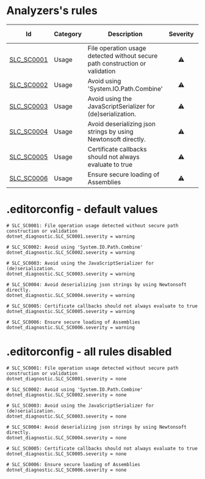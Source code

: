 # Analyzers's rules
|Id|Category|Description|Severity|Is enabled|Code fix|
|--|--------|-----------|:------:|:--------:|:------:|
|[SLC_SC0001](https://github.com/SkylineCommunications/Skyline.DataMiner.Utils.SecureCoding/blob/main/docs/Rules/SLC_SC0001.md)|Usage|File operation usage detected without secure path construction or validation|<span title='Warning'>⚠️</span>|✔️|❌|
|[SLC_SC0002](https://github.com/SkylineCommunications/Skyline.DataMiner.Utils.SecureCoding/blob/main/docs/Rules/SLC_SC0002.md)|Usage|Avoid using 'System.IO.Path.Combine'|<span title='Warning'>⚠️</span>|✔️|✔️|
|[SLC_SC0003](https://github.com/SkylineCommunications/Skyline.DataMiner.Utils.SecureCoding/blob/main/docs/Rules/SLC_SC0003.md)|Usage|Avoid using the JavaScriptSerializer for (de)serialization.|<span title='Warning'>⚠️</span>|✔️|❌|
|[SLC_SC0004](https://github.com/SkylineCommunications/Skyline.DataMiner.Utils.SecureCoding/blob/main/docs/Rules/SLC_SC0004.md)|Usage|Avoid deserializing json strings by using Newtonsoft directly.|<span title='Warning'>⚠️</span>|✔️|✔️|
|[SLC_SC0005](https://github.com/SkylineCommunications/Skyline.DataMiner.Utils.SecureCoding/blob/main/docs/Rules/SLC_SC0005.md)|Usage|Certificate callbacks should not always evaluate to true|<span title='Warning'>⚠️</span>|✔️|❌|
|[SLC_SC0006](https://github.com/SkylineCommunications/Skyline.DataMiner.Utils.SecureCoding/blob/main/docs/Rules/SLC_SC0006.md)|Usage|Ensure secure loading of Assemblies|<span title='Warning'>⚠️</span>|✔️|✔️|


# .editorconfig - default values

```editorconfig
# SLC_SC0001: File operation usage detected without secure path construction or validation
dotnet_diagnostic.SLC_SC0001.severity = warning

# SLC_SC0002: Avoid using 'System.IO.Path.Combine'
dotnet_diagnostic.SLC_SC0002.severity = warning

# SLC_SC0003: Avoid using the JavaScriptSerializer for (de)serialization.
dotnet_diagnostic.SLC_SC0003.severity = warning

# SLC_SC0004: Avoid deserializing json strings by using Newtonsoft directly.
dotnet_diagnostic.SLC_SC0004.severity = warning

# SLC_SC0005: Certificate callbacks should not always evaluate to true
dotnet_diagnostic.SLC_SC0005.severity = warning

# SLC_SC0006: Ensure secure loading of Assemblies
dotnet_diagnostic.SLC_SC0006.severity = warning
```

# .editorconfig - all rules disabled

```editorconfig
# SLC_SC0001: File operation usage detected without secure path construction or validation
dotnet_diagnostic.SLC_SC0001.severity = none

# SLC_SC0002: Avoid using 'System.IO.Path.Combine'
dotnet_diagnostic.SLC_SC0002.severity = none

# SLC_SC0003: Avoid using the JavaScriptSerializer for (de)serialization.
dotnet_diagnostic.SLC_SC0003.severity = none

# SLC_SC0004: Avoid deserializing json strings by using Newtonsoft directly.
dotnet_diagnostic.SLC_SC0004.severity = none

# SLC_SC0005: Certificate callbacks should not always evaluate to true
dotnet_diagnostic.SLC_SC0005.severity = none

# SLC_SC0006: Ensure secure loading of Assemblies
dotnet_diagnostic.SLC_SC0006.severity = none
```
